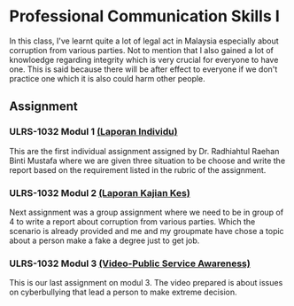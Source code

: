 # Professional Communication Skills I
In this class, I've learnt quite a lot of legal act in Malaysia especially about corruption from various parties. Not to mention that I also gained a lot of knowloedge regarding integrity which is very crucial for everyone to have one. This is said because there will be after effect to everyone if we don't practice one which it is also could harm other people.

## Assignment
### ULRS-1032 Modul 1 [(Laporan Individu)](https://github.com/nuraisyah04/1-SECPH/blob/main/ULRS-1032%20Integrity%20%26%20Anti-Corruption%20Course/ULRS%201032%20(MODUL%201)%20(2).pdf)
This are the first individual assignment assigned by Dr. Radhiahtul Raehan Binti Mustafa where we are given three situation to be choose and write the report based on the requirement listed in the rubric of the assignment.

### ULRS-1032 Modul 2 [(Laporan Kajian Kes)](https://github.com/nuraisyah04/1-SECPH/blob/main/ULRS-1032%20Integrity%20%26%20Anti-Corruption%20Course/LAPORAN%20KAJIAN%20KES%20MODUL%202%20(1).pdf)
Next assignment was a group assignment where we need to be in group of 4 to write a report about corruption from various parties. Which the scenario is already provided and me and my groupmate have chose a topic about a person make a fake a degree just to get job.

### ULRS-1032 Modul 3 [(Video-Public Service Awareness)](https://www.youtube.com/watch?v=ePs4rRTdO58)
This is our last assignment on modul 3. The video prepared is about issues on cyberbullying that lead a person to make extreme decision.

